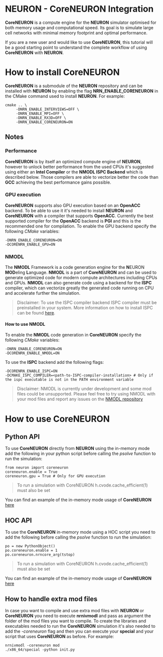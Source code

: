 # NEURON - CoreNEURON Integration

**CoreNEURON** is a compute engine for the **NEURON** simulator optimised for both memory usage and computational speed. Its goal is to simulate large cell networks with minimal memory footprint and optimal performance.

If you are a new user and would like to use **CoreNEURON**, this tutorial will be a good starting point to understand the complete workflow of using **CoreNEURON** with **NEURON**.


# How to install CoreNEURON

**CoreNEURON** is a submodule of the **NEURON** repository and can be installed with **NEURON** by enabling the flag **NRN_ENABLE_CORENEURON** in the CMake command used to install **NEURON**.
For example:

    cmake .. \
         -DNRN_ENABLE_INTERVIEWS=OFF \
         -DNRN_ENABLE_MPI=OFF \
         -DNRN_ENABLE_RX3D=OFF \
         -DNRN_ENABLE_CORENEURON=ON

## Notes

### Performance
**CoreNEURON** is by itself an optimized compute engine of **NEURON**, however to unlock better performance from the used CPUs it's suggested using either an **Intel Compiler** or the **NMODL ISPC Backend** which is described below. Those compilers are able to vectorize better the code than **GCC** achieving the best performance gains possible.

### GPU execution
**CoreNEURON** supports also GPU execution based on an **OpenACC** backend. To be able to use it it's needed to install **NEURON** and **CoreNEURON** with a compiler that supports **OpenACC**. Currently the best supported compiler for the **OpenACC** backend is **PGI** and this is the recommended one for compilation.
To enable the GPU backend specify the following *CMake* variables:

    -DNRN_ENABLE_CORENEURON=ON
    -DCORENRN_ENABLE_GPU=ON

### NMODL
The **NMODL** Framework is a code generation engine for the **N**EURON **MOD**eling **L**anguage. 
**NMODL** is a part of **CoreNEURON** and can be used to generate optimized code for modern compute architectures including CPUs and GPUs.
**NMODL** can also generate code using a backend for the **ISPC** compiler, which can vectorize greatly the generated code running on CPU and accelerate further the simulation.

> Disclaimer: To use the ISPC compiler backend ISPC compiler must be preinstalled in your system. More information on how to install ISPC can be found [here](https://ispc.github.io/downloads.html). 

#### How to use NMODL
To enable the **NMODL** code generation in **CoreNEURON** specify the following *CMake* variables:

    -DNRN_ENABLE_CORENEURON=ON
    -DCORENRN_ENABLE_NMODL=ON

To use the **ISPC** backend add the following flags:

    -DCORENRN_ENABLE_ISPC=ON
    -DCMAKE_ISPC_COMPILER=<path-to-ISPC-compiler-installation> # Only if the ispc executable is not in the PATH environment variable

> Disclaimer: NMODL is currently under development and some mod files could be unsupported. Please feel free to try using NMODL with your mod files and report any issues on the [NMODL repository](https://github.com/BlueBrain/nmodl)

# How to use CoreNEURON
## Python API
To use **CoreNEURON** directly from **NEURON** using the in-memory mode add the following in your python script before calling the *psolve* function to run the simulation:

    from neuron import coreneuron
    coreneuron.enable = True
    coreneuron.gpu = True # Only for GPU execution

> To run a simulation with CoreNEURON h.cvode.cache_efficient(1) must also be set

You can find an example of the in-memory mode usage of **CoreNEURON** [here](https://github.com/neuronsimulator/nrn/blob/master/test/coreneuron/test_direct.py)

## HOC API
To use the **CoreNEURON** in-memory mode using a HOC script you need to add the following before calling the *psolve* function to run the simulation:

    po = new PythonObject()
    po.coreneuron.enable = 1
    po.coreneuron.nrncore_arg(tstop)

> To run a simulation with CoreNEURON h.cvode.cache_efficient(1) must also be set

You can find an example of the in-memory mode usage of **CoreNEURON** [here](https://github.com/neuronsimulator/nrn/blob/master/test/coreneuron/test_direct.hoc)

## How to handle extra mod files
In case you want to compile and use extra mod files with **NEURON** or **CoreNEURON** you need to execute **nrnivmodl** and pass as argument the folder of the mod files you want to compile. To create the libraries and executables needed to run the **CoreNEURON** simulation it's also needed to add the *-coreneuron* flag and then you can execute your **special** and your script that uses **CoreNEURON** as before.
For example:

    nrnivmodl -coreneuron mod
    ./x86_64/special -python init.py

